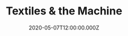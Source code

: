 ---
date: "2020-05-07T12:00:00.000Z"
season: 2
episode: 1
title: Textiles & the Machine
youtube_video_id: F-zY53zW0qo
youtube_playlist_id: PLrFnw7knHereU-EKGRgsFLupjG06HUj85
duration: 8
---